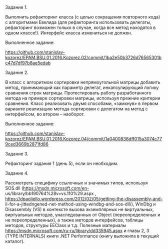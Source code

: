Задание 1.

Выполнить рефакторинг класса (с целью сокращения повторного кода) с алгоритмами Евклида (для 
рефакторинга использовать делегаты, рефакторинг возможен только в случае, когда все метод находятся в одном 
классе!). Интерфейс класса измениться не должен.

Выполненное задание:

https://github.com/stanislav-kozorez/EPAM.BSU.01.2016.Kozorez.02/commit/1ba2e50b3726d76565301bc47d7df97b8ae5edab

Задание 2. 

В класс с алгоритмом сортировки непрямоугольной матрицы добавить метод, принимающий как 
параметр делегат, инкапсулирующий логику сравнения строк матрицы. Протестировать работу разработанного 
метода на примере сортировки матрицы, используя прежние критерии сравнения.
Класс реализовать двумя способами, «замкнув» в первом варианте реализацию метода сортировки с 
делегатом на метод с интерфейсом, во втором – наоборот.

Выполненное задание:

https://github.com/stanislav-kozorez/EPAM.BSU.01.2016.Kozorez.04/commit/1a0400836dff015a3074c779ced3669b2871fd86

Задание 3.  

Рефакторинг задания 1 (день 5), если он необходим.

Задание 4. 

Рассмотреть специфику ссылочных и значимых типов, используя SOS.dll (https://msdn.microsoft.com/en-
us/library/bb190764%28v=vs.110%29.aspx , https://dpaoliello.wordpress.com/2012/02/05/getting-the-disassembly-and-
il-for-a-jittedngened-net-method-using-windbg-and-sos-dll/), WinDbg и Disassembly (VS) в контексте вызова 
экземплярных не виртуальных, виртуальных методов, унаследованных от Object (переопределенных и не 
переопределенных), а также методов интерфейсов, таблицы методов, структуры EEClass и т.д. Полезные 
материалы https://msdn.microsoft.com/ru-ru/library/dd335945.aspx  и главы 2, 3 (TYPE INTERNALS) книги .NET 
Performance (книгу выложила в текущий каталог).
